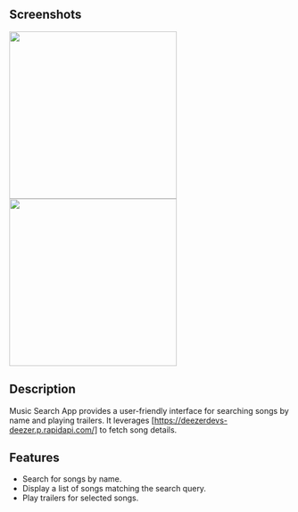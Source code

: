 ## **Screenshots**
<img src="[https://i.imgur.com/EgtGmLn.png" width="300](https://i.imgur.com/w7EE1HR.png)"> <img src="https://i.imgur.com/EJGSFS8.png" width="300"> 

## Description

Music Search App provides a user-friendly interface for searching songs by name and playing trailers. It leverages [https://deezerdevs-deezer.p.rapidapi.com/] to fetch song details.

## Features

- Search for songs by name.
- Display a list of songs matching the search query.
- Play trailers for selected songs.
